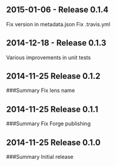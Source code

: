## 2015-01-06 - Release 0.1.4

Fix version in metadata.json
Fix .travis.yml

## 2014-12-18 - Release 0.1.3

Various improvements in unit tests

## 2014-11-25 Release 0.1.2
###Summary
Fix lens name

## 2014-11-25 Release 0.1.1
###Summary
Fix Forge publishing

## 2014-11-25 Release 0.1.0
###Summary
Initial release


